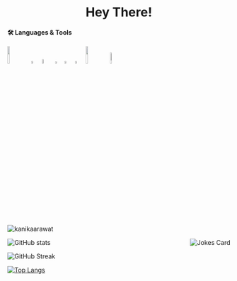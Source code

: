   <h1 align="center">Hey There!</h1>
  </hr>
    <summary><b>🛠️ Languages & Tools</b></summary><br/>
    <code><img width="10%" src="https://www.vectorlogo.zone/logos/python/python-ar21.svg"></code>
    <code><img width="4%" src="https://upload.wikimedia.org/wikipedia/commons/thumb/1/18/C_Programming_Language.svg/570px-C_Programming_Language.svg.png?20201031132917"></code>
    <code><img width="5%" src="https://upload.wikimedia.org/wikipedia/commons/thumb/6/61/HTML5_logo_and_wordmark.svg/768px-HTML5_logo_and_wordmark.svg.png?20170517184425"></code>
    <code><img width="3.5%" src="https://upload.wikimedia.org/wikipedia/commons/thumb/d/d5/CSS3_logo_and_wordmark.svg/544px-CSS3_logo_and_wordmark.svg.png?20160530175649"></code>
    <code><img width="4%" src="https://upload.wikimedia.org/wikipedia/commons/thumb/9/99/Unofficial_JavaScript_logo_2.svg/768px-Unofficial_JavaScript_logo_2.svg.png?20141107110902"></code>
    <code><img width="4%" src="https://upload.wikimedia.org/wikipedia/commons/thumb/a/a7/React-icon.svg/768px-React-icon.svg.png?20220125121207"></code>
    <code><img width="10%" src="https://upload.wikimedia.org/wikipedia/commons/thumb/c/ca/AngularJS_logo.svg/1043px-AngularJS_logo.svg.png?20161015100937"></code>
    <code><img width="8%" src="https://upload.wikimedia.org/wikipedia/commons/thumb/d/d9/Node.js_logo.svg/885px-Node.js_logo.svg.png?20170401104355"></code>
</hr>
        
        
        
 <p align="left"> <img src="https://komarev.com/ghpvc/?username=kanikaarawat&label=Profile%20views&color=0e75b6&style=flat" alt="kanikaarawat" /> </p>
<p><p>
  <img align="right" src="https://readme-jokes.vercel.app/api?hideBorder&theme=tokyonight" alt="Jokes Card" />
</p>

![GitHub stats](https://github-readme-stats.vercel.app/api?username=kanikaarawat&show_icons=true&theme=radical)

![GitHub Streak](https://github-readme-streak-stats.herokuapp.com?user=kanikaarawat&show_icons=true&theme=radical)

[![Top Langs](https://github-readme-stats.vercel.app/api/top-langs/?username=kanikaarawat&layout=compact&theme=radical)](https://github.com/anuraghazra/github-readme-stats)

